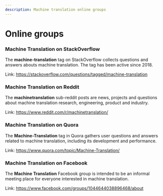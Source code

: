 ```yaml
---
description: Machine translation online groups
---
```


# Online groups

### Machine Translation on StackOverflow

The **machine-translation** tag on StackOverflow collects questions and answers abouts machine translation. The tag has been active since 2018.

Link: https://stackoverflow.com/questions/tagged/machine-translation


### Machine Translation on Reddit

The **machinetranslation** sub-reddit posts are news, projects and questions about machine translation research, engineering, product and industry.

Link: https://www.reddit.com/r/machinetranslation/


### Machine Translation on Quora

The **Machine-Translation** tag in Quora gathers user questions and answers related to machine translation, including its development and performance.

Link: https://www.quora.com/topic/Machine-Translation/


### Machine Translation on Facebook

The **Machine Translation** Facebook group is intended to be an informal meeting place for everyone interested in machine translation.

Link: https://www.facebook.com/groups/1044644038896468/about
